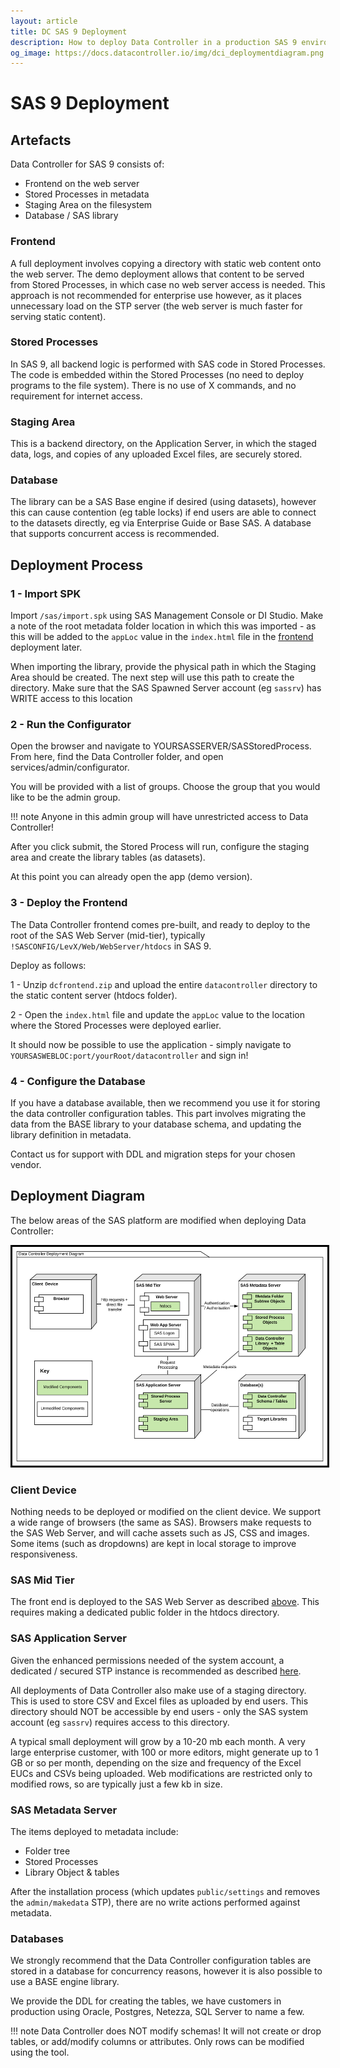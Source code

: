 ```yaml
---
layout: article
title: DC SAS 9 Deployment
description: How to deploy Data Controller in a production SAS 9 environment
og_image: https://docs.datacontroller.io/img/dci_deploymentdiagram.png
---
```


# SAS 9 Deployment

## Artefacts

Data Controller for SAS 9 consists of:

* Frontend on the web server
* Stored Processes in metadata
* Staging Area on the filesystem
* Database / SAS library

### Frontend
A full deployment involves copying a directory with static web content onto the web server.  The demo deployment allows that content to be served from Stored Processes, in which case no web server access is needed.  This approach is not recommended for enterprise use however, as it places unnecessary load on the STP server (the web server is much faster for serving static content).

### Stored Processes
In SAS 9, all backend logic is performed with SAS code in Stored Processes.  The code is embedded within the Stored Processes (no need to deploy programs to the file system).  There is no use of X commands, and no requirement for internet access.

### Staging Area
This is a backend directory, on the Application Server, in which the staged data, logs, and copies of any uploaded Excel files, are securely stored.

### Database
The library can be a SAS Base engine if desired (using datasets), however this can cause contention (eg table locks) if end users are able to connect to the datasets directly, eg via Enterprise Guide or Base SAS.
A database that supports concurrent access is recommended.

## Deployment Process
### 1 - Import SPK

Import `/sas/import.spk` using SAS Management Console or DI Studio.  Make a note of the root metadata folder location in which this was imported - as this will be added to the `appLoc` value in the `index.html` file in the [frontend](#3-deploy-the-frontend) deployment later.

When importing the library, provide the physical path in which the Staging Area should be created.  The next step will use this path to create the directory.  Make sure that the SAS Spawned Server account (eg `sassrv`) has WRITE access to this location

### 2 - Run the Configurator

Open the browser and navigate to YOURSASSERVER/SASStoredProcess.  From here, find the Data Controller folder, and open services/admin/configurator.

You will be provided with a list of groups.  Choose the group that you would like to be the admin group.

!!! note
    Anyone in this admin group will have unrestricted access to Data Controller!

After you click submit, the Stored Process will run, configure the staging area and create the library tables (as datasets).

At this point you can already open the app (demo version).

### 3 - Deploy the Frontend
The Data Controller frontend comes pre-built, and ready to deploy to the root of the SAS Web Server (mid-tier), typically `!SASCONFIG/LevX/Web/WebServer/htdocs` in SAS 9.

Deploy as follows:

1 - Unzip `dcfrontend.zip` and upload the entire `datacontroller` directory to the static content server (htdocs folder).

2 - Open the `index.html` file and update the `appLoc` value to the location where the Stored Processes were deployed earlier.

It should now be possible to use the application - simply navigate to `YOURSASWEBLOC:port/yourRoot/datacontroller` and sign in!

### 4 - Configure the Database
If you have a database available, then we recommend you use it for storing the data controller configuration tables.  This part involves migrating the data from the BASE library to your database schema, and updating the library definition in metadata.

Contact us for support with DDL and migration steps for your chosen vendor.

## Deployment Diagram

The below areas of the SAS platform are modified when deploying Data Controller:

<img src="/img/dci_deploymentdiagram.svg" height="350" style="border:3px solid black" >

### Client Device

Nothing needs to be deployed or modified on the client device.  We support a wide range of browsers (the same as SAS).  Browsers make requests to the SAS Web Server, and will cache assets such as JS, CSS and images.  Some items (such as dropdowns) are kept in local storage to improve responsiveness.

### SAS Mid Tier

The front end is deployed to the SAS Web Server as described [above](/dci-deploysas9/#3-deploy-the-frontend).  This requires making a dedicated public folder in the htdocs directory.

### SAS Application Server

Given the enhanced permissions needed of the system account, a dedicated / secured STP instance is recommended as described [here](/dci-stpinstance).

All deployments of Data Controller also make use of a staging directory.  This is used to store CSV and Excel files as uploaded by end users.  This directory should NOT be accessible by end users - only the SAS system account (eg `sassrv`) requires access to this directory.

A typical small deployment will grow by a 10-20 mb each month.  A very large enterprise customer, with 100 or more editors, might generate up to 1 GB or so per month, depending on the size and frequency of the Excel EUCs and CSVs being uploaded.  Web modifications are restricted only to modified rows, so are typically just a few kb in size.

### SAS Metadata Server

The items deployed to metadata include:

 * Folder tree
 * Stored Processes
 * Library Object & tables

 After the installation process (which updates `public/settings` and removes the `admin/makedata` STP), there are no write actions performed against metadata.

### Databases

We strongly recommend that the Data Controller configuration tables are stored in a database for concurrency reasons, however it is also possible to use a BASE engine library.

We provide the DDL for creating the tables, we have customers in production using Oracle, Postgres, Netezza, SQL Server to name a few.

!!! note
    Data Controller does NOT modify schemas! It will not create or drop tables, or add/modify columns or attributes.  Only rows can be modified using the tool.

